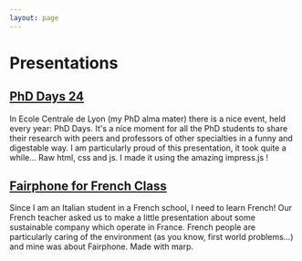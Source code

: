 ```yaml
--- 
layout: page
--- 
```


# Presentations

## [PhD Days 24](/presentations/phdays24)

In Ecole Centrale de Lyon (my PhD alma mater) there is a nice event, held every year: PhD Days. It's a nice moment for all the PhD students to share their research with peers and professors of other specialties in a funny and digestable way. I am particularly proud of this presentation, it took quite a while... Raw html, css and js. I made it using the amazing impress.js !

## [Fairphone for French Class](/presentations/french_fairphone/main.html)

Since I am an Italian student in a French school, I need to learn French! Our French teacher asked us to make a little presentation about some sustainable company which operate in France. French people are particularly caring of the environment (as you know, first world problems...) and mine was about Fairphone. Made with marp.

